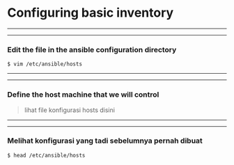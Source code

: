 # Configuring basic inventory
---
---
### Edit the file in the ansible configuration directory
```
$ vim /etc/ansible/hosts
```
---
---
### Define the host machine that we will control
> lihat file konfigurasi hosts disini
---
---
### Melihat konfigurasi yang tadi sebelumnya pernah dibuat
```
$ head /etc/ansible/hosts

```